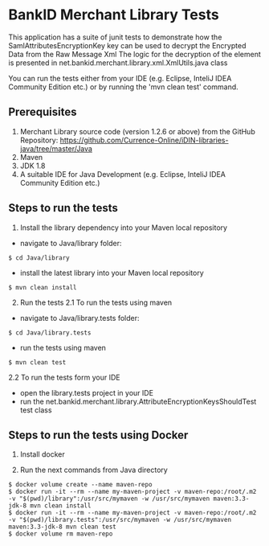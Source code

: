 # BankID Merchant Library Tests

This application has a suite of junit tests to demonstrate how the SamlAttributesEncryptionKey key can be used to decrypt the Encrypted Data from the Raw Message Xml
The logic for the decryption of the element is presented in net.bankid.merchant.library.xml.XmlUtils.java class

You can run the tests either from your IDE (e.g. Eclipse, InteliJ IDEA Community Edition etc.) or by running the 'mvn clean test' command.

## Prerequisites
1. Merchant Library source code (version 1.2.6 or above) from the GitHub Repository: https://github.com/Currence-Online/iDIN-libraries-java/tree/master/Java
2. Maven
3. JDK 1.8
4. A suitable IDE for Java Development (e.g. Eclipse, InteliJ IDEA Community Edition etc.)


## Steps to run the tests
1. Install the library dependency into your Maven local repository
- navigate to Java/library folder:
```
$ cd Java/library
```
- install the latest library into your Maven local repository
```
$ mvn clean install
```

2. Run the tests
2.1 To run the tests using maven
- navigate to Java/library.tests folder:
```
$ cd Java/library.tests
```
- run the tests using maven
```
$ mvn clean test
```

2.2 To run the tests form your IDE
- open the library.tests project in your IDE 
- run the net.bankid.merchant.library.AttributeEncryptionKeysShouldTest test class

## Steps to run the tests using Docker

1. Install docker

2. Run the next commands from Java directory
```
$ docker volume create --name maven-repo  
$ docker run -it --rm --name my-maven-project -v maven-repo:/root/.m2 -v "$(pwd)/library":/usr/src/mymaven -w /usr/src/mymaven maven:3.3-jdk-8 mvn clean install  
$ docker run -it --rm --name my-maven-project -v maven-repo:/root/.m2 -v "$(pwd)/library.tests":/usr/src/mymaven -w /usr/src/mymaven maven:3.3-jdk-8 mvn clean test
$ docker volume rm maven-repo
```